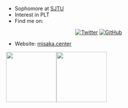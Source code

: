 - Sophomore at <a href="http://en.sjtu.edu.cn" target="_blank">SJTU</a>
- Interest in PLT
- Find me on: 

<p align="center">
  <a href="https://twitter.com/misakacenter"><img src="https://img.shields.io/twitter/follow/misakacenter.svg?style=social" alt="Twitter"></a>
  <a href="https://github.com/misakacenter?tab=followers"><img src="https://img.shields.io/github/followers/misakacenter.svg?label=Follow%20@misakacenter&style=social" alt="GitHub"></a>
</p>

- Website: <a href="https://misaka.center" target="_blank">misaka.center</a>

<img align="" height="137px" src="https://github-readme-stats.vercel.app/api?username=MisakaCenter&hide_title=true&hide_border=true&show_icons=true&include_all_commits=true&line_height=21&bg_color=0,EC6C6C,FFD479,FFFC79,73FA79&theme=graywhite&locale=en" /><img align="" height="137px" src="https://github-readme-stats.vercel.app/api/top-langs/?username=MisakaCenter&hide_title=true&hide_border=true&layout=compact&bg_color=0,73FA79,73FDFF,D783FF&theme=graywhite&locale=en" />
